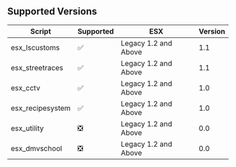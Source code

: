 ## Supported Versions
| Script            | Supported                      | ESX                  | Version | 
| ------------------|--------------------------------|----------------------|---------|
| esx_lscustoms     | :white_check_mark:             | Legacy 1.2 and Above | 1.1     |
| esx_streetraces   | :white_check_mark:             | Legacy 1.2 and Above | 1.1     |
| esx_cctv          | :white_check_mark:             | Legacy 1.2 and Above | 1.0     |
| esx_recipesystem  | :white_check_mark:             | Legacy 1.2 and Above | 1.0     |
| esx_utility       | :negative_squared_cross_mark:  | Legacy 1.2 and Above | 0.0     |
| esx_dmvschool     | :negative_squared_cross_mark:  | Legacy 1.2 and Above | 0.0     |
